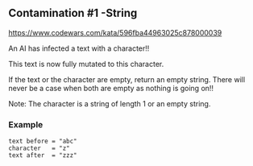 ## Contamination #1 -String

https://www.codewars.com/kata/596fba44963025c878000039

An AI has infected a text with a character!!

This text is now fully mutated to this character.

If the text or the character are empty, return an empty string.
There will never be a case when both are empty as nothing is going on!!

Note: The character is a string of length 1 or an empty string.

### Example

```angular2html
text before = "abc"
character   = "z"
text after  = "zzz"
```
